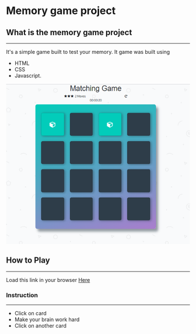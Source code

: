 # Memory game project

## What is the memory game project
***
It's a simple game built to test your memory. It game was built using 
+ HTML
+ CSS 
+ Javascript.

![djasjdsk](https://raw.githubusercontent.com/sergiorslva/memory-game/master/img/screenshot.PNG "Imagem")
## How to Play
***
Load this link in your browser [Here](https://paystoragetests.z15.web.core.windows.net)

### Instruction
***
+ Click on card 
+ Make your brain work hard 
+ Click on another card

